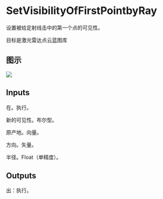# SetVisibilityOfFirstPointbyRay

设置被给定射线击中的第一个点的可见性。

目标是激光雷达点云蓝图库

## 图示

![]($-20221218-19435486.png)

## Inputs

在。执行。

新的可见性。布尔型。

原产地。向量。

方向。矢量。

半径。Float（单精度）。  

## Outputs

出：执行。
